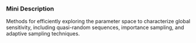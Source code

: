 ### Mini Description

Methods for efficiently exploring the parameter space to characterize global sensitivity, including quasi-random sequences, importance sampling, and adaptive sampling techniques.

